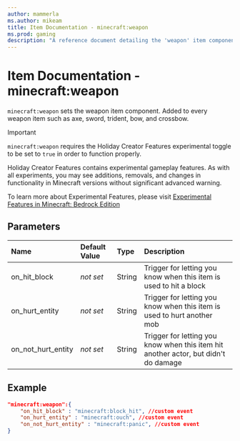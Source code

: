 ```yaml
---
author: mammerla
ms.author: mikeam
title: Item Documentation - minecraft:weapon
ms.prod: gaming
description: "A reference document detailing the 'weapon' item component"
---
```


# Item Documentation - minecraft:weapon

`minecraft:weapon` sets the weapon item component. Added to every weapon item such as axe, sword, trident, bow, and crossbow.

>[!IMPORTANT]
> `minecraft:weapon` requires the Holiday Creator Features experimental toggle to be set to `true` in order to function properly.
>
>Holiday Creator Features contains experimental gameplay features. As with all experiments, you may see additions, removals, and changes in functionality in Minecraft versions without significant advanced warning.
>
>To learn more about Experimental Features, please visit [Experimental Features in Minecraft: Bedrock Edition](../../../../../Documents/ExperimentalFeaturesToggle.md)

## Parameters

|Name |Default Value  |Type  |Description  |
|:----------|:----------|:----------|:----------|
|on_hit_block|*not set*| String|Trigger for letting you know when this item is used to hit a block|
|on_hurt_entity|*not set*| String|Trigger for letting you know when this item is used to hurt another mob|
|on_not_hurt_entity|*not set*| String|Trigger for letting you know when this item hit another actor, but didn't do damage|

## Example

```json
"minecraft:weapon":{
    "on_hit_block" : "minecraft:block_hit", //custom event
    "on_hurt_entity" : "minecraft:ouch", //custom event
    "on_not_hurt_entity" : "minecraft:panic", //custom event
}
```
